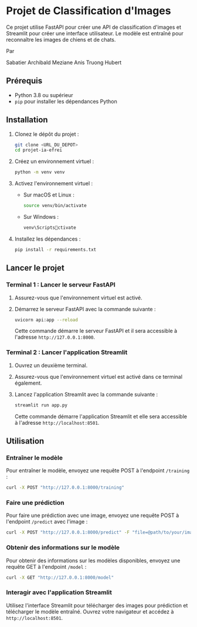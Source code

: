 
# Projet de Classification d'Images

Ce projet utilise FastAPI pour créer une API de classification d'images et Streamlit pour créer une interface utilisateur. Le modèle est entraîné pour reconnaître les images de chiens et de chats.

Par

Sabatier Archibald
Meziane Anis
Truong Hubert

## Prérequis

- Python 3.8 ou supérieur
- `pip` pour installer les dépendances Python

## Installation

1. Clonez le dépôt du projet :

   ```bash
   git clone <URL_DU_DEPOT>
   cd projet-ia-efrei
   ```

2. Créez un environnement virtuel :

   ```bash
   python -m venv venv
   ```

3. Activez l'environnement virtuel :

   - Sur macOS et Linux :

     ```bash
     source venv/bin/activate
     ```

   - Sur Windows :

     ```bash
     venv\Scriptsctivate
     ```

4. Installez les dépendances :

   ```bash
   pip install -r requirements.txt
   ```

## Lancer le projet

### Terminal 1 : Lancer le serveur FastAPI

1. Assurez-vous que l'environnement virtuel est activé.
2. Démarrez le serveur FastAPI avec la commande suivante :

   ```bash
   uvicorn api:app --reload
   ```

   Cette commande démarre le serveur FastAPI et il sera accessible à l'adresse `http://127.0.0.1:8000`.

### Terminal 2 : Lancer l'application Streamlit

1. Ouvrez un deuxième terminal.
2. Assurez-vous que l'environnement virtuel est activé dans ce terminal également.
3. Lancez l'application Streamlit avec la commande suivante :

   ```bash
   streamlit run app.py
   ```

   Cette commande démarre l'application Streamlit et elle sera accessible à l'adresse `http://localhost:8501`.

## Utilisation

### Entraîner le modèle

Pour entraîner le modèle, envoyez une requête POST à l'endpoint `/training` :

```bash
curl -X POST "http://127.0.0.1:8000/training"
```

### Faire une prédiction

Pour faire une prédiction avec une image, envoyez une requête POST à l'endpoint `/predict` avec l'image :

```bash
curl -X POST "http://127.0.0.1:8000/predict" -F "file=@path/to/your/image.jpg"
```

### Obtenir des informations sur le modèle

Pour obtenir des informations sur les modèles disponibles, envoyez une requête GET à l'endpoint `/model` :

```bash
curl -X GET "http://127.0.0.1:8000/model"
```

### Interagir avec l'application Streamlit

Utilisez l'interface Streamlit pour télécharger des images pour prédiction et télécharger le modèle entraîné. Ouvrez votre navigateur et accédez à `http://localhost:8501`.
